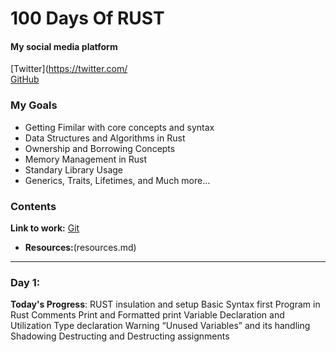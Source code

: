 # 100 Days Of RUST 


#### My social media platform

[Twitter](https://twitter.com/<br> 
[GitHub](https://github.com/ranjanlamsal)


### My Goals
- Getting Fimilar with core concepts and syntax
- Data Structures and Algorithms in Rust
- Ownership and Borrowing Concepts
- Memory Management in Rust
- Standary Library Usage
- Generics, Traits, Lifetimes, and Much more...


### Contents
**Link to work:** [Git](https://github.com/ranjanlamsal/100-days-of-rust)

- **Resources:**(resources.md)

---

### Day 1:

**Today's Progress**: 
RUST insulation and setup
Basic Syntax 
first Program in Rust
Comments
Print and Formatted print 
Variable Declaration and Utilization
Type declaration
Warning “Unused Variables” and its handling
Shadowing
Destructing and Destructing assignments